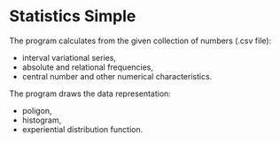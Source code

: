 Statistics Simple
=================

The program calculates from the given collection of numbers (.csv file):
* interval variational series,
* absolute and relational frequencies,
* central number
and other numerical characteristics.


The program draws the data representation:
* poligon,
* histogram,
* experiential distribution function.

